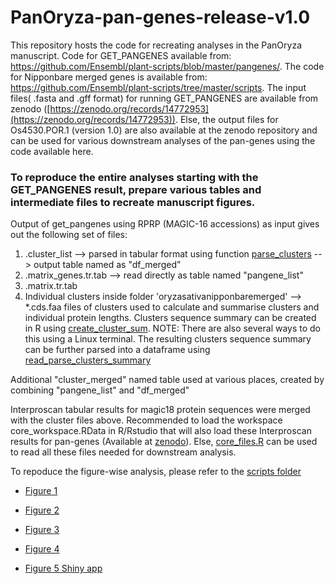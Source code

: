 # PanOryza-pan-genes-release-v1.0


This repository hosts the code for recreating analyses in the PanOryza manuscript. Code for GET_PANGENES available from: <https://github.com/Ensembl/plant-scripts/blob/master/pangenes/>. The code for Nipponbare merged genes is available from: <https://github.com/Ensembl/plant-scripts/tree/master/scripts>.  The input files( .fasta and .gff format) for running GET_PANGENES are available from zenodo ([https://zenodo.org/records/14772953](https://zenodo.org/records/14772953)). Else, the output files for Os4530.POR.1 (version 1.0) are also available at the zenodo repository and can be used for various downstream analyses of the pan-genes using the code available here.

### To reproduce the entire analyses starting with the GET_PANGENES result, prepare various tables and intermediate files to recreate manuscript figures.
Output of get_pangenes using RPRP (MAGIC-16 accessions) as input gives out the following set of files: 

1) .cluster_list   --> parsed in tabular format using function [parse_clusters](scripts/parse_clusters.R) --> output table named as "df_merged"
2) .matrix_genes.tr.tab --> read directly as table named "pangene_list"
3) .matrix.tr.tab 
4) Individual clusters inside folder 'oryzasativanipponbaremerged' --> *.cds.faa files of clusters used to calculate and summarise clusters and individual protein lengths.
   Clusters sequence summary can be created in R using [create_cluster_sum](scripts/create_cluster_sum.R). NOTE: There are also several ways to do this using a Linux terminal.
   The resulting clusters sequence summary can be further parsed into a dataframe using [read_parse_clusters_summary](scripts/read_parse_clusters_summary.R)

Additional "cluster_merged" named table used at various places, created by combining "pangene_list" and "df_merged"

Interproscan tabular results for magic18 protein sequences were merged with the cluster files above. Recommended to load the workspace core_workspace.RData in R/Rstudio that will also load these Interproscan results for pan-genes (Available at [zenodo](https://zenodo.org/records/14772953)).
Else, [core_files.R](scripts/core_files.R) can be used to read all these files needed for downstream analysis.

To repoduce the figure-wise analysis, please refer to the [scripts folder](scripts/)

- [Figure 1](scripts/Figure_1.R)

- [Figure 2](scripts/Figure_2.R)

- [Figure 3](scripts/Figure_3.R)

- [Figure 4](scripts/Figure_4.R)

- [Figure 5 Shiny app](heatmap_app/)
